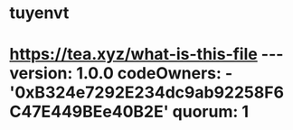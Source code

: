 # tuyenvt
# https://tea.xyz/what-is-this-file --- version: 1.0.0 codeOwners:   - '0xB324e7292E234dc9ab92258F6C47E449BEe40B2E' quorum: 1
